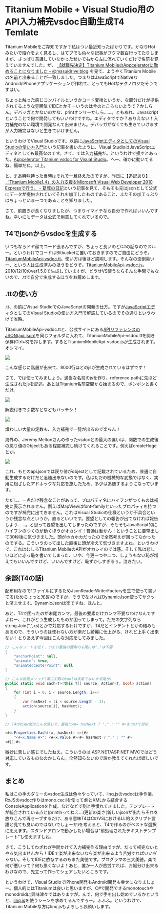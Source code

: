 # Titanium Mobile + Visual Studio用のAPI入力補完vsdoc自動生成T4 Temlate

Titanium Mobileをご存知ですか？私はつい最近知ったばかりです。かなりHotみたいで紹介をよく見るし、はてブでも色々な記事がブクマ数百行ってたりしますが、さっぱり意識していなかったせいで右から左に流れていくだけで名前を覚えていませんでした。が、 [【就職先決定】Titanium MobileのAppceleratorに勤めることになりました - @masuidrive blog](http://blog.masuidrive.jp/index.php/2010/12/02/joined-to-appcelerator/ "【就職先決定】Titanium MobileのAppceleratorに勤めることになりました - @masuidrive blog") を見て、ようやくTitanium Mobileの名前と出来ることが一致しました。つまりはJavaScriptでNativeなAndroid/iPhoneアプリケーションが作れて、とってもHotなテクノロジだそうですはい。

ちょっと触った感じコンパイルというかコード変換というか、な部分だけが提供されてるような雰囲気でIDEとかそーいうのは今のところないようで？かしらん。デバッガとかないのかな、printオンリーかしら……。ともあれ、Javascriptということで何で開発してもいいわけですね。エディタですか？ありえない！入力補完のない環境で開発なんて出来ません。デバッガがなくても生きていけますが入力補完はないと生きていけません。

というわけでVisual Studioです。以前に[JavaScriptエディタとしてのVisual Studioの使い方入門](http://neue.cc/2010/05/24_260.html "neue cc - JavaScriptエディタとしてのVisual Studioの使い方入門")という記事を書いたように、Visual StudioはJavaScriptエディタとしても最高なのです。さて、では入力補完だ。というわけで捜すとあった。[Appcelerator Titanium vsdoc for Visual Studio](http://www.jeremymelton.com/blog/2010/10/appcelerator-titanium-vsdoc-for-visual-studio/ "Appcelerator Titanium vsdoc for Visual Studio | Jeremy Melton")。へー、確かに動いてるね、簡単だね。以上。

と、まあ興味持った当時はそれで一旦終えたのですが、昨日に[【追記あり】「Titanium Mobile1.4」の入力支援をMicrosoft Visual Web Developer 2010 Expressで行う。 - 葛城の日記](http://d.hatena.ne.jp/katsuraghi/20101212/1292180017 "【追記あり】「Titanium Mobile1.4」の入力支援をMicrosoft Visual Web Developer 2010 Expressで行う。 - 葛城の日記")という記事を見て、そもそも元はjsonとして公式にデータが提供されていてそれを加工したものであること、またその加工っぷりはちょっといま一つであることを知りました。

さて、前置きが長くなりましたが、つまりイマイチなら自分で作ればいいんですね。幸いにもデータは公式で用意してくれているので。

T4でjsonからvsdocを生成する
---
いつもならドヤ顔でコード張るんですが、ちょっと長いのとC#の話なのでスルー。というわけでコードはBitbucketに置いておきますのでご自由にどうぞ。[TitaniumMobileApi-vsdoc.tt](https://bitbucket.org/neuecc/pastebin/src/77f520fcc97f/Pastebin.Web/Titanium/TitaniumMobileApi-vsdoc.tt "neuecc / Pastebin / source – Bitbucket")。使い方は後ほど説明します。そんなの面倒臭いー、という人は生成済みのほうをどうぞ。[TitaniumMobileApi-vsdoc.js](https://bitbucket.org/neuecc/pastebin/src/77f520fcc97f/Pastebin.Web/Titanium/TitaniumMobileApi-vsdoc.js "neuecc / Pastebin / source – Bitbucket")。2010/12/10のver1.5.0で生成していますが、どうせVS使うならそんな手間でもないので、.ttで自分で生成するほうをお薦めします。

.ttの使い方
---
.tt、の前にVisual StudioでのJavaScriptの開発の仕方。ですが[JavaScriptエディタとしてのVisual Studioの使い方入門](http://neue.cc/2010/05/24_260.html "neue cc - JavaScriptエディタとしてのVisual Studioの使い方入門")で解説しているのでその通りというわけで省略。

TitaniumMobileApi-vsdoc.ttと、公式サイトにある[APIリファレンスのJSON(api.json)](http://developer.appcelerator.com/apidoc/mobile/latest "Appcelerator Developer Center - API for (version 1.5.0)")を同じフォルダに入れて、TitaniumMobileApi-vsdoc.ttを開き保存(Ctrl+S)を押します。するとTitaniumMobileApi-vsdoc.jsが生成されます。オシマイ。

<p class="noindent">
	<img src="http://neue.cc/wp-content/uploads/image/titanium-vsdoc-folder.jpg">
</p>

こんな感じに階層が出来て、8000行ほどのjsが生成されているはずです！

さて、では使ってみましょう。適当な名前のjsを作り、reference pathに先ほど生成されたjsを記述。あとはTitanium名前空間から始まるので、ポンポンと書くだけ。

<p class="noindent">
	<img src="http://neue.cc/wp-content/uploads/image/titanium-comp1.jpg">
</p>

解説付きで引数などなどもバッチシ！

<p class="noindent">
	<img src="http://neue.cc/wp-content/uploads/image/titanium-comp2.jpg">
</p>

煩わしい大量の定数も、入力補完で一覧が出るので楽ちん！

海外の、Jeremy Meltonさんの作ったvsdocとの最大の違いは、関数での生成後の戻り値のObjectもある程度補完し続けてくれることです。例えばcreateHogeとか。

<p class="noindent">
	<img src="http://neue.cc/wp-content/uploads/image/titanium-comp3.jpg">
</p>

これ、もとのapi.jsonでは戻り値がobjectとして記載されているため、普通に自動生成するだけだと追随出来ないのです。私はただの機械的な変換ではなく、実用に根ざしたアドホックな対応を施したため、多少は追随するようになっています。

ただし、一点だけ残念なことがあって、プロパティ名にハイフンがつくものは補完に表示されません。例えばMapViewはfont-familyといったプロパティを持つのですが補完に出てきません。これはVisual Studioの仕様というか不具合というか残念な点というか。直るといいです。要望としての報告が出てなければ報告しよう……。と思って要望を出してしまったのですが、そもそもJavaScript的にハイフンのつくのが動くほうがオカシイ！普通は動かん！ということに要望出して30秒後に気づきました。頭がホカホカだったので全然考えが回ってなかったのでする。こういうのって出した直後に頭が冷えて気づきますよね。というわけで、これはむしろTitanium MobileのAPIがオカシイのでは感。そして私は悲しいほどに赤っ恥を書いてしまった、いや、今更一つや二つ、しょうもない恥が増えてもいいんですけど、いいんですけど、恥ずかしすぎるぅ。泣きたい。

余談(T4の話)
---
配布用なので1ファイルにするためJsonReaderWriterFactoryを生で使って書いてる(ためちょっと冗長)のですが、そうでなければ[DynamicJson](http://dynamicjson.codeplex.com/ "DynamicJson")使ってサクッと済ませます。DynamicJsonは楽ですね、ほんと。

あと、T4で困ったのが末尾カンマ。最後の要素だけカンマ不要なわけなんですよねー、これがどう生成したものか困ってしまって。ただの文字列ならstring.Join(",",xs)とかで対応するわけですが、T4だとインデントとかの絡みもあるので、そういうのは使わない方が楽だし綺麗に仕上がる、けれど上手く出来ない！とりあえず今回はこんな対応をしてみました。

```csharp
// こんなコードを吐く、つまり最後の要素の末尾には","は不要
{
    "anchorPoint": null,
    "animate": true,
    "animatedCenterPoint": null
}    

// こんな拡張メソッド(第二引数のboolは末尾でないか末尾か)
public static void Each<T>(this T[] source, Action<T, bool> action)
{
    for (int i = 0; i < source.Length; i++)
    {
        var hasNext = (i < source.Length - 1);
        action(source[i], hasNext);
    }
}

// T4のView側はこんな感じで、最後に<#= hasNext ? "," : "" #>をつけて対応

<#o.Properties.Each((x, hasNext) =>{#>
    "<#=x.Name #>": <#=x.Value #><#= hasNext ? "," : "" #>
<#});#>
```

微妙に苦しい感じでしたねえ。こういうのは ASP.NET/ASP.NET MVCではどう対応しているものなのかしらん。全然知らないので誰か教えてくれれば嬉しいです。

まとめ
---
私はこの手のダミーのvsdoc生成は色々やっていて、linq.jsのvsdocは手作業、RxJSのvsdoc作りはmono.cecilを使ってdllとXMLから結合するConsoleApplicationを作成、などなどで割と手慣れてきました。テンプレートが統合されている点と(printlnってねえ...)更新の楽さ(新しいjsonが出たらそれを放りこんで再セーブするだけ、ある意味T4はC#/VSにおけるLL的スクリプト言語と見ても良いのではないでしょーか)を考えると、T4で作るのがベストな選択に思えます。スタンドアロンで動かしたい場合は"前処理されたテキストテンプレート"も使えますしね。

さて、こうしてわざわざ手間かけて入力補完作る理由ですが、だって補完ないとやる気出ませんから！IDEで楽が出来ないなら楽が出来るよう苦労すればいいぢゃない。そしてIDEに依存するのもまた美徳です。プログラマの三大美徳。楽で何が悪いって？何も悪くないよ！あと、誰か一人が苦労すれば、お裾分け出来るわけなので、先立って作ってシェアしたいところです。

というわけで、Visual StudioでiPhone開発もAndroid開発も幸せになりましょー。個人的にはTitaniumは良いと思いますが、C#で開発できるmonotouchやmonodroidに興味津々ではありますが。んで、何で手を出し始めているかというと、[linq.js](http://linqjs.codeplex.com/ "linq.js - LINQ for JavaScript")を使うシーンを求めてるんですぅー。ふふふ。というわけで、Titanium Mobileな方はlinq.jsもよろしぅお願いします。